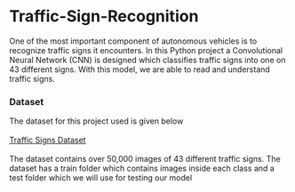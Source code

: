 # Traffic-Sign-Recognition

One of the most important component of autonomous vehicles is to recognize traffic signs it encounters. In this Python project a Convolutional Neural Network (CNN) is designed which classifies traffic signs into one on 43 different signs. With this model, we are able to read and understand traffic signs.
### Dataset
The dataset for this project used is given below\
\
[Traffic Signs Dataset](https://www.kaggle.com/meowmeowmeowmeowmeow/gtsrb-german-traffic-sign)\
\
The dataset contains over 50,000 images of 43 different traffic signs. The dataset has a train folder which contains images inside each class and a test folder which we will use for testing our model 

